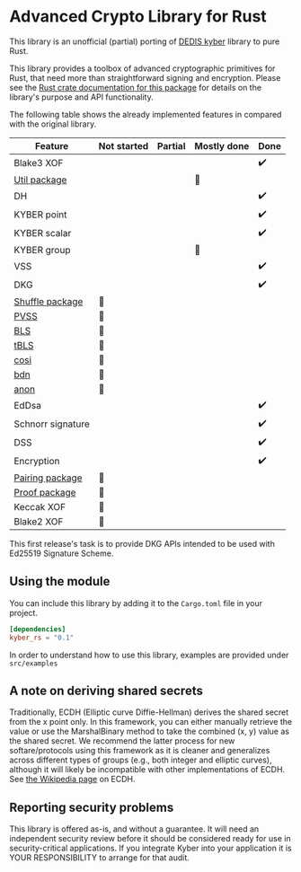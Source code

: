 Advanced Crypto Library for Rust
====================================

This library is an unofficial (partial) porting of [DEDIS kyber](https://github.com/dedis/kyber) library to pure Rust. 

This library provides a toolbox of advanced cryptographic primitives for Rust,
that need more than straightforward signing and encryption.
Please see the
[Rust crate documentation for this package](...)
for details on the library's purpose and API functionality.

The following table shows the already implemented features in compared with the original library.

| Feature                                                               | Not started | Partial | Mostly done | Done |
|-----------------------------------------------------------------------|-------------|---------|-------------|------|
| Blake3 XOF                                                            |             |         |             |   ✔️  |
| [Util package](https://github.com/dedis/kyber/tree/master/util)       |             |         |      🔶      |      |
| DH                                                                    |             |         |             |   ✔️  |
| KYBER point                                                           |             |         |             |   ✔️  |
| KYBER scalar                                                          |             |         |             |   ✔️  |
| KYBER group                                                           |             |         |      🔶      |      |
| VSS                                                                   |             |         |             |   ✔️  |
| DKG                                                                   |             |         |             |   ✔️  |
| [Shuffle package](https://github.com/dedis/kyber/tree/master/shuffle) |      🔶      |         |             |      |
| [PVSS](https://github.com/dedis/kyber/tree/master/share/pvss)         |      🔶      |         |             |      |
| [BLS](https://github.com/dedis/kyber/tree/master/sign/bls)            |      🔶      |         |             |      |
| [tBLS](https://github.com/dedis/kyber/tree/master/sign/tbls)          |      🔶      |         |             |      |
| [cosi](https://github.com/dedis/kyber/tree/master/sign/cosi)          |      🔶      |         |             |      |
| [bdn](https://github.com/dedis/kyber/tree/master/sign/bdn)            |      🔶      |         |             |      |
| [anon](https://github.com/dedis/kyber/tree/master/sign/anon)          |      🔶      |         |             |      |
| EdDsa                                                                 |             |         |             |   ✔️  |
| Schnorr signature                                                     |             |         |             |   ✔️  |
| DSS                                                                   |             |         |             |   ✔️  |
| Encryption                                                            |             |         |             |   ✔️  |
| [Pairing package](https://github.com/dedis/kyber/tree/master/pairing) |      🔶      |         |             |      |
| [Proof package](https://github.com/dedis/kyber/tree/master/proof)     |      🔶      |         |             |      |
| Keccak XOF                                                            |      🔶      |         |             |      |
| Blake2 XOF                                                            |      🔶      |         |             |      |

This first release's task is to provide DKG APIs intended to be used with Ed25519 Signature Scheme.

Using the module
----------------

You can include this library by adding it to the `Cargo.toml` file in your project.

```toml
[dependencies]
kyber_rs = "0.1"
```

In order to understand how to use this library, examples are provided under `src/examples`

A note on deriving shared secrets
---------------------------------

Traditionally, ECDH (Elliptic curve Diffie-Hellman) derives the shared secret
from the x point only. In this framework, you can either manually retrieve the
value or use the MarshalBinary method to take the combined (x, y) value as the
shared secret. We recommend the latter process for new softare/protocols using
this framework as it is cleaner and generalizes across different types of groups
(e.g., both integer and elliptic curves), although it will likely be
incompatible with other implementations of ECDH. See [the Wikipedia
page](http://en.wikipedia.org/wiki/Elliptic_curve_Diffie%E2%80%93Hellman) on
ECDH.

Reporting security problems
---------------------------

This library is offered as-is, and without a guarantee. It will need an
independent security review before it should be considered ready for use in
security-critical applications. If you integrate Kyber into your application it
is YOUR RESPONSIBILITY to arrange for that audit.
